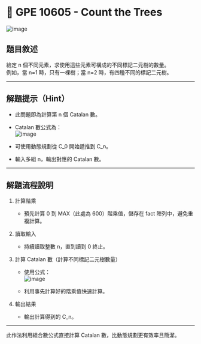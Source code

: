 # 🔢 GPE 10605 - Count the Trees
![image](https://github.com/user-attachments/assets/27f969a1-968e-4b46-832d-dc539fe7f68c)

## 題目敘述

給定 n 個不同元素，求使用這些元素可構成的不同標記二元樹的數量。  
例如，當 n=1 時，只有一棵樹；當 n=2 時，有四種不同的標記二元樹。

---

## 解題提示（Hint）

- 此問題即為計算第 n 個 Catalan 數。  
- Catalan 數公式為：  
![image](https://github.com/user-attachments/assets/feb8339a-8768-4be5-a5bc-afcc90091afb)



- 可使用動態規劃從 C_0 開始遞推到 C_n。  
- 輸入多組 n，輸出對應的 Catalan 數。

---

## 解題流程說明

1. 計算階乘  
   - 預先計算 0 到 MAX（此處為 600）階乘值，儲存在 fact 陣列中，避免重複計算。

2. 讀取輸入  
   - 持續讀取整數 n，直到讀到 0 終止。

3. 計算 Catalan 數（計算不同標記二元樹數量）  
   - 使用公式：  
     ![image](https://github.com/user-attachments/assets/d0e90125-5cd9-498f-bf55-5a09ef71c830)
 
   - 利用事先計算好的階乘值快速計算。

4. 輸出結果  
   - 輸出計算得到的 C_n。

---

此作法利用組合數公式直接計算 Catalan 數，比動態規劃更有效率且簡潔。
